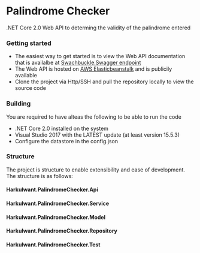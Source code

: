 # Palindrome Checker
.NET Core 2.0 Web API to determing the validity of the palindrome entered

### Getting started
* The easiest way to get started is to view the Web API documentation that is availalbe at [Swachbuckle.Swagger endpoint](http://harkulwantpalindromecheckerapi-prod.ap-southeast-2.elasticbeanstalk.com/swagger)
* The Web API is hosted on [AWS Elasticbeanstalk](http://harkulwantpalindromecheckerapi-prod.ap-southeast-2.elasticbeanstalk.com/api/v1/palindrome) and is publicily available
* Clone the project via Http/SSH and pull the repository locally to view the source code

### Building
You are required to have alteas the following to be able to run the code
* .NET Core 2.0 installed on the system
* Visual Studio 2017 with the LATEST update (at least version 15.5.3)
* Configure the datastore in the config.json

### Structure
The project is structure to enable extensibility and ease of development. The structure is as follows:

#### Harkulwant.PalindromeChecker.Api
#### Harkulwant.PalindromeChecker.Service
#### Harkulwant.PalindromeChecker.Model
#### Harkulwant.PalindromeChecker.Repository
#### Harkulwant.PalindromeChecker.Test
